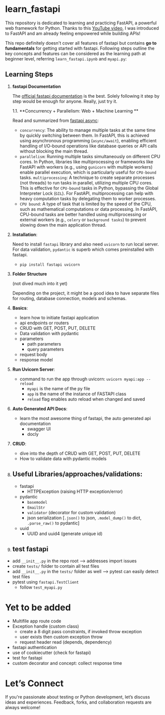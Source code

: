 # learn_fastapi

This repository is dedicated to learning and practicing FastAPI, a powerful web framework for Python. Thanks to this <a href="https://www.youtube.com/watch?v=tLKKmouUams">YouTube video</a>, I was introduced to FastAPI and am already feeling empowered while building APIs!

This repo definitely doesn't cover all features of fastapi but contains **go to fundamentals** for getting started with fastapi. Following steps outline the key concepts and features can be considered as the learning path at beginner level, referring `learn_fastapi.ipynb` and `myapi.py`:

## Learning Steps

1. **fastapi Documentation**

   The <a href="https://fastapi.tiangolo.com/learn/">official fastapi documentation</a> is the best. Solely following it step by step would be enough for anyone. Really, just try it.

   1.1. **Concurrency + Parallelism: Web + Machine Learning **

   Read and summarized from <a href="https://fastapi.tiangolo.com/async/">fastapi async</a>:
   
   - `concurrency`: The ability to manage multiple tasks at the same time by quickly switching between them. In FastAPI, this is achieved using asynchronous programming (`async/await`), enabling efficient handling of I/O-bound operations like database queries or API calls without blocking the main thread.
   - `parallelism`: Running multiple tasks simultaneously on different CPU cores. In Python, libraries like multiprocessing or frameworks like FastAPI with workers (e.g., using `gunicorn` with multiple workers) enable parallel execution, which is particularly useful for `CPU-bound` tasks.
      `multiprocessing`: A technique to create separate processes (not threads) to run tasks in parallel, utilizing multiple CPU cores. This is effective for `CPU-bound` tasks in Python, bypassing the Global Interpreter Lock (`GIL`). For FastAPI, multiprocessing can help with heavy computation tasks by delegating them to worker processes.
   - `CPU bound`: A type of task that is limited by the speed of the CPU, such as mathematical computations or data processing. In FastAPI, CPU-bound tasks are better handled using multiprocessing or external workers (e.g., `celery` or `background tasks`) to prevent slowing down the main application thread.

3. **Installation**:

   Need to install `fastapi` library and also need `uvicorn` to run local server. For data validation, `pydantic` is superb which comes preinstalled with fastapi.

   - `pip install fastapi uvicorn`

4. **Folder Structure**

   (not dived much into it yet)

   Depending on the project, it might be a good idea to have separate files for routing, database connection, models and schemas.

5. **Basics**:

   - learn how to initiate fastapi application
   - api endpoints or routers
   - CRUD with GET, POST, PUT, DELETE
   - Data validation with pydantic
   - parameters
     - path parameters
     - query parameters
   - request body
   - response model

6. **Run Uvicorn Server**:

   - command to run the app through uvicorn: `uvicorn myapi:app --reload`
     - `myapi` is the name of the py file
     - `app` is the name of the instance of FASTAPI class
     - `reload` flag enables auto reload when changed and saved

7. **Auto Generated API Docs**:

   - learn the most awesome thing of fastapi, the auto generated api documentation
     - swagger UI
     - docly

8. **CRUD**:

   - dive into the depth of CRUD with GET, POST, PUT, DELETE
   - How to validate data with pydantic models

9. ## **Useful Libraries/approaches/validations**:

   - fastapi
     - HTTPException (raising HTTP exception/error)
   - pydantic
     - `basemodel`
     - `EmailStr`
     - `validator` (decorator for custom validation)
     - json serialization [`.json()` to json, `.model_dump()` to dict, `.parse_raw()` to pydantic]
   - uuid
     - UUID and uuid4 (generate unique id)

10. ## **test fastapi**

   - add `__init__.py` in the repo root --> addresses import issues
   - create `tests/` folder to contain all test files
   - add `__init__.py` in the `tests/` folder as well --> pytest can easily detect test files
   - pytest using `fastapi.TestClient`
     - follow `test_myapi.py`

# Yet to be added

- Multifile app route code
- Exception handle (custom class)
  - create a 8 digit pass constraints, if invoked throw exception
  - user exists then custom exception throw
  - request header read (depends, dependency)
- fastapi authentication
- use of cookiecutter (check for fastapi)
- test for fastapi
- custom decorator and concept: collect response time

# Let’s Connect

If you're passionate about testing or Python development, let’s discuss ideas and experiences. Feedback, forks, and collaboration requests are always welcome!
